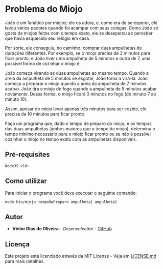 # Problema do Miojo

João é um fanático por miojos; ele os adora, e, como era de se esperar, ele levou vários pacotes quando foi acampar com seus colegas. Como João só gosta de miojos feitos com o tempo exato, ele se deseperou ao perceber que havia esquecido seu relógio em casa.

Por sorte, ele conseguiu, no caminho, comprar duas ampulhetas de durações diferentes. Por exemplo, se o miojo precisa de 3 minutos para ficar pronto, e João tiver uma ampulheta de 5 minutos e outra de 7, uma possível forma de cozinhar o miojo é:

João começa virando as duas ampulhetas ao mesmo tempo. Quando a areia da ampulheta de 5 minutos se esgotar, João torna a virá-la. João começa a preparar o miojo quando a areia da ampulheta de 7 minutos acabar. João tira o miojo do fogo quando a ampulheta de 5 minutos acabar novamente. Dessa forma, o miojo ficará 3 minutos no fogo (do minuto 7 ao minuto 10).

Assim, apesar do miojo levar apenas três minutos para ser cozido, ele precisa de 10 minutos para ficar pronto.

Faça um programa que, dado o tempo de preparo do miojo, e os tempos das duas ampulhetas (ambos maiores que o tempo do miojo), determina o tempo mínimo necessário para o miojo ficar pronto ou se não é possível cozinhar o miojo no tempo exato com as ampulhetas disponíveis.

## Pré-requisites

```
NodeJS v10+
```
## Como utilizar

Para iniciar o programa você deve executar o seguinte comando:

```shell
node bin/miojo tempoDePreparo ampulheta1 ampulheta2
```

## Autor

* **Victor Dias de Oliveira** - *Desenvolvedor* - [GitHub](https://github.com/victordias)

## Licença

Este projeto está licenciado através da MIT License - Veja em [LICENSE.md](LICENSE.md) para mais detalhes.
